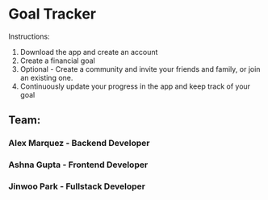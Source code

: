 # Goal Tracker

Instructions:
1) Download the app and create an account
2) Create a financial goal
3) Optional - Create a community and invite your friends and family, or join an existing one.
4) Continuously update your progress in the app and keep track of your goal

## Team:

### Alex Marquez - Backend Developer

### Ashna Gupta - Frontend Developer

### Jinwoo Park - Fullstack Developer
